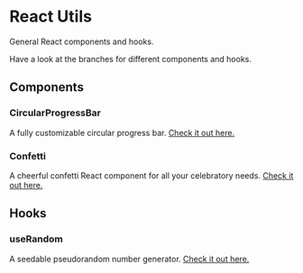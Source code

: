 # React Utils

General React components and hooks.

Have a look at the branches for different components and hooks.

## Components

### CircularProgressBar
A fully customizable circular progress bar.
<a href="https://github.com/andre-rosatto/react_utils/tree/component/CircularProgressBar">Check it out here.</a>

### Confetti
A cheerful confetti React component for all your celebratory needs.
<a href="https://github.com/andre-rosatto/react_utils/tree/component/Confetti">Check it out here.</a>

## Hooks

### useRandom
A seedable pseudorandom number generator.
<a href="https://github.com/andre-rosatto/react_utils/tree/hooks/useRandom">Check it out here.</a>
